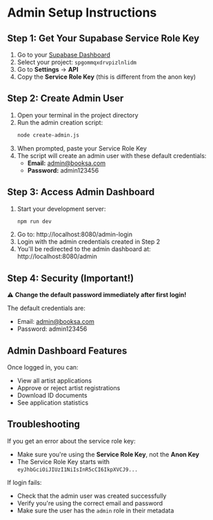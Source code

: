 # Admin Setup Instructions

## Step 1: Get Your Supabase Service Role Key

1. Go to your [Supabase Dashboard](https://supabase.com/dashboard)
2. Select your project: `spgommqxdrvpizlnlidm`
3. Go to **Settings** → **API**
4. Copy the **Service Role Key** (this is different from the anon key)

## Step 2: Create Admin User

1. Open your terminal in the project directory
2. Run the admin creation script:
   ```bash
   node create-admin.js
   ```
3. When prompted, paste your Service Role Key
4. The script will create an admin user with these default credentials:
   - **Email:** admin@booksa.com
   - **Password:** admin123456

## Step 3: Access Admin Dashboard

1. Start your development server:
   ```bash
   npm run dev
   ```
2. Go to: http://localhost:8080/admin-login
3. Login with the admin credentials created in Step 2
4. You'll be redirected to the admin dashboard at: http://localhost:8080/admin

## Step 4: Security (Important!)

⚠️ **Change the default password immediately after first login!**

The default credentials are:
- Email: admin@booksa.com
- Password: admin123456

## Admin Dashboard Features

Once logged in, you can:
- View all artist applications
- Approve or reject artist registrations
- Download ID documents
- See application statistics

## Troubleshooting

If you get an error about the service role key:
- Make sure you're using the **Service Role Key**, not the **Anon Key**
- The Service Role Key starts with `eyJhbGciOiJIUzI1NiIsInR5cCI6IkpXVCJ9...`

If login fails:
- Check that the admin user was created successfully
- Verify you're using the correct email and password
- Make sure the user has the `admin` role in their metadata 